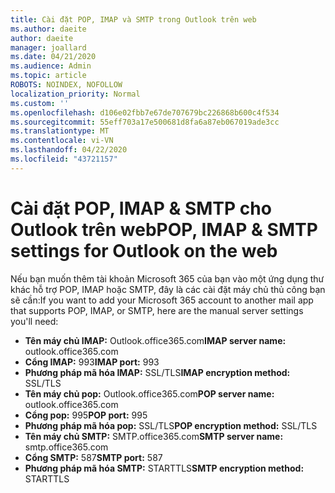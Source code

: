 ```yaml
---
title: Cài đặt POP, IMAP và SMTP trong Outlook trên web
ms.author: daeite
author: daeite
manager: joallard
ms.date: 04/21/2020
ms.audience: Admin
ms.topic: article
ROBOTS: NOINDEX, NOFOLLOW
localization_priority: Normal
ms.custom: ''
ms.openlocfilehash: d106e02fbb7e67de707679bc226868b600c4f534
ms.sourcegitcommit: 55eff703a17e500681d8fa6a87eb067019ade3cc
ms.translationtype: MT
ms.contentlocale: vi-VN
ms.lasthandoff: 04/22/2020
ms.locfileid: "43721157"
---
```

# <a name="pop-imap--smtp-settings-for-outlook-on-the-web"></a><span data-ttu-id="9b165-102">Cài đặt POP, IMAP & SMTP cho Outlook trên web</span><span class="sxs-lookup"><span data-stu-id="9b165-102">POP, IMAP & SMTP settings for Outlook on the web</span></span>

<span data-ttu-id="9b165-103">Nếu bạn muốn thêm tài khoản Microsoft 365 của bạn vào một ứng dụng thư khác hỗ trợ POP, IMAP hoặc SMTP, đây là các cài đặt máy chủ thủ công bạn sẽ cần:</span><span class="sxs-lookup"><span data-stu-id="9b165-103">If you want to add your Microsoft 365 account to another mail app that supports POP, IMAP, or SMTP, here are the manual server settings you'll need:</span></span>
  
- <span data-ttu-id="9b165-104">**Tên máy chủ IMAP:** Outlook.office365.com</span><span class="sxs-lookup"><span data-stu-id="9b165-104">**IMAP server name:** outlook.office365.com</span></span>
- <span data-ttu-id="9b165-105">**Cổng IMAP:** 993</span><span class="sxs-lookup"><span data-stu-id="9b165-105">**IMAP port:** 993</span></span>
- <span data-ttu-id="9b165-106">**Phương pháp mã hóa IMAP:** SSL/TLS</span><span class="sxs-lookup"><span data-stu-id="9b165-106">**IMAP encryption method:** SSL/TLS</span></span>
- <span data-ttu-id="9b165-107">**Tên máy chủ pop:** Outlook.office365.com</span><span class="sxs-lookup"><span data-stu-id="9b165-107">**POP server name:** outlook.office365.com</span></span>  
- <span data-ttu-id="9b165-108">**Cổng pop:** 995</span><span class="sxs-lookup"><span data-stu-id="9b165-108">**POP port:** 995</span></span>  
- <span data-ttu-id="9b165-109">**Phương pháp mã hóa pop:** SSL/TLS</span><span class="sxs-lookup"><span data-stu-id="9b165-109">**POP encryption method:** SSL/TLS</span></span>  
- <span data-ttu-id="9b165-110">**Tên máy chủ SMTP:** SMTP.office365.com</span><span class="sxs-lookup"><span data-stu-id="9b165-110">**SMTP server name:** smtp.office365.com</span></span>
- <span data-ttu-id="9b165-111">**Cổng SMTP:** 587</span><span class="sxs-lookup"><span data-stu-id="9b165-111">**SMTP port:** 587</span></span>
- <span data-ttu-id="9b165-112">**Phương pháp mã hóa SMTP:** STARTTLS</span><span class="sxs-lookup"><span data-stu-id="9b165-112">**SMTP encryption method:** STARTTLS</span></span>